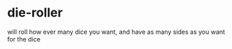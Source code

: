 # die-roller
will roll how ever many dice you want, and have as many sides as you want for the dice
